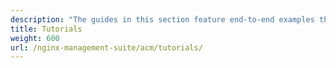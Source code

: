 ```yaml
---
description: "The guides in this section feature end-to-end examples that will help you get the most out of NGINX Management Suite API Connectivity Manager."
title: Tutorials
weight: 600
url: /nginx-management-suite/acm/tutorials/
---
```


